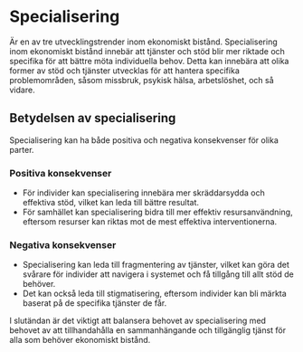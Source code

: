 # Specialisering

Är en av tre utvecklingstrender inom ekonomiskt bistånd. Specialisering inom ekonomiskt bistånd innebär att tjänster och stöd blir mer riktade och specifika för att bättre möta individuella behov. Detta kan innebära att olika former av stöd och tjänster utvecklas för att hantera specifika problemområden, såsom missbruk, psykisk hälsa, arbetslöshet, och så vidare.

## Betydelsen av specialisering

Specialisering kan ha både positiva och negativa konsekvenser för olika parter.

### Positiva konsekvenser
* För individer kan specialisering innebära mer skräddarsydda och effektiva stöd, vilket kan leda till bättre resultat.
* För samhället kan specialisering bidra till mer effektiv resursanvändning, eftersom resurser kan riktas mot de mest effektiva interventionerna.

### Negativa konsekvenser
* Specialisering kan leda till fragmentering av tjänster, vilket kan göra det svårare för individer att navigera i systemet och få tillgång till allt stöd de behöver.
* Det kan också leda till stigmatisering, eftersom individer kan bli märkta baserat på de specifika tjänster de får.

I slutändan är det viktigt att balansera behovet av specialisering med behovet av att tillhandahålla en sammanhängande och tillgänglig tjänst för alla som behöver ekonomiskt bistånd.
